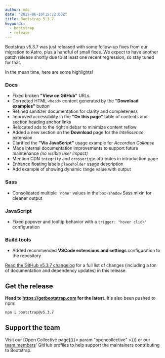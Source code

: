```yaml
---
author: mdo
date: "2025-06-10T15:22:00Z"
title: Bootstrap 5.3.7
keywords:
  - bootstrap
  - release
---
```


Bootstrap v5.3.7 was just released with some follow-up fixes from our migration to Astro, plus a handful of small fixes. We expect to have another patch release shortly due to at least one recent regression, so stay tuned for that.

In the mean time, here are some highlights!

### Docs
- Fixed broken **"View on GitHub"** URLs
- Corrected HTML `<head>` content generated by the **"Download examples"** button
- Refined sanitizer documentation for clarity and completeness
- Improved accessibility in the **"On this page"** table of contents and section heading anchor links
- Relocated ads to the right sidebar to minimize content reflow
- Added a new section on the **Download** page for the *Intelissence* extension
- Clarified the **"Via JavaScript"** usage example for *Accordion Collapse*
- Made internal documentation improvements to support future maintenance *(no visible user impact)*
- Mention CDN `integrity` and `crossorigin` attributes in introduction page
- Enhance floating labels `placeholder` usage description
- Add example of showing dynamic range value with output

### Sass
- Consolidated multiple `'none'` values in the `box-shadow` Sass mixin for cleaner output

### JavaScript
- Fixed popover and tooltip behavior with a `trigger: "hover click"` configuration

### Build tools
- Added recommended **VSCode extensions and settings** configuration to the repository

[Read the GitHub v5.3.7 changelog](https://github.com/twbs/bootstrap/releases/tag/v5.3.7) for a full list of changes (including a ton of documentation and dependency updates) in this release.

## Get the release

**Head to <https://getbootstrap.com> for the latest.** It's also been pushed to npm:

```sh
npm i bootstrap@v5.3.7
```

## Support the team

Visit our [Open Collective page]({{< param "opencollective" >}}) or our [team members](https://github.com/orgs/twbs/people)' GitHub profiles to help support the maintainers contributing to Bootstrap.
